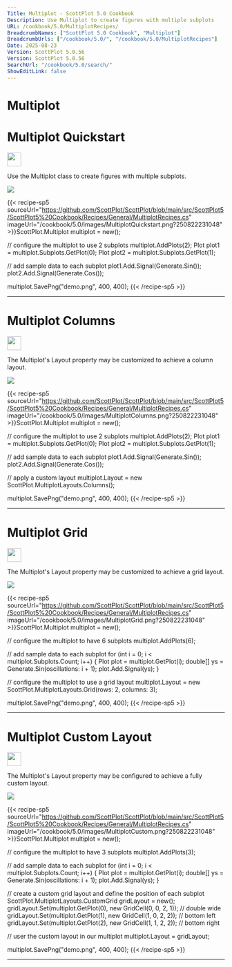 ```yaml
---
Title: Multiplot - ScottPlot 5.0 Cookbook
Description: Use Multiplot to create figures with multiple subplots
URL: /cookbook/5.0/MultiplotRecipes/
BreadcrumbNames: ["ScottPlot 5.0 Cookbook", "Multiplot"]
BreadcrumbUrls: ["/cookbook/5.0/", "/cookbook/5.0/MultiplotRecipes"]
Date: 2025-08-23
Version: ScottPlot 5.0.56
Version: ScottPlot 5.0.56
SearchUrl: "/cookbook/5.0/search/"
ShowEditLink: false
---
```


<h1>Multiplot</h1>


<div class='d-flex align-items-center mt-5'>
<h1 class='me-2 text-dark my-0 border-0'>Multiplot Quickstart</h1>
<a href='/cookbook/5.0/MultiplotRecipes/MultiplotQuickstart' target='_blank'>
<img src='/images/icons/new-window.svg' style='height: 2rem;' class='new-window-icon'>
</a>
</div>

Use the Multiplot class to create figures with multiple subplots.

[![](/cookbook/5.0/images/MultiplotQuickstart.png?250822231048)](/cookbook/5.0/images/MultiplotQuickstart.png?250822231048)

{{< recipe-sp5 sourceUrl="https://github.com/ScottPlot/ScottPlot/blob/main/src/ScottPlot5/ScottPlot5%20Cookbook/Recipes/General/MultiplotRecipes.cs" imageUrl="/cookbook/5.0/images/MultiplotQuickstart.png?250822231048" >}}ScottPlot.Multiplot multiplot = new();

// configure the multiplot to use 2 subplots
multiplot.AddPlots(2);
Plot plot1 = multiplot.Subplots.GetPlot(0);
Plot plot2 = multiplot.Subplots.GetPlot(1);

// add sample data to each subplot
plot1.Add.Signal(Generate.Sin());
plot2.Add.Signal(Generate.Cos());

multiplot.SavePng("demo.png", 400, 400);
{{< /recipe-sp5 >}}

<hr class='my-5 invisible'>



<div class='d-flex align-items-center mt-5'>
<h1 class='me-2 text-dark my-0 border-0'>Multiplot Columns</h1>
<a href='/cookbook/5.0/MultiplotRecipes/MultiplotColumns' target='_blank'>
<img src='/images/icons/new-window.svg' style='height: 2rem;' class='new-window-icon'>
</a>
</div>

The Multiplot's Layout property may be customized to achieve a column layout.

[![](/cookbook/5.0/images/MultiplotColumns.png?250822231048)](/cookbook/5.0/images/MultiplotColumns.png?250822231048)

{{< recipe-sp5 sourceUrl="https://github.com/ScottPlot/ScottPlot/blob/main/src/ScottPlot5/ScottPlot5%20Cookbook/Recipes/General/MultiplotRecipes.cs" imageUrl="/cookbook/5.0/images/MultiplotColumns.png?250822231048" >}}ScottPlot.Multiplot multiplot = new();

// configure the multiplot to use 2 subplots
multiplot.AddPlots(2);
Plot plot1 = multiplot.Subplots.GetPlot(0);
Plot plot2 = multiplot.Subplots.GetPlot(1);

// add sample data to each subplot
plot1.Add.Signal(Generate.Sin());
plot2.Add.Signal(Generate.Cos());

// apply a custom layout
multiplot.Layout = new ScottPlot.MultiplotLayouts.Columns();

multiplot.SavePng("demo.png", 400, 400);
{{< /recipe-sp5 >}}

<hr class='my-5 invisible'>



<div class='d-flex align-items-center mt-5'>
<h1 class='me-2 text-dark my-0 border-0'>Multiplot Grid</h1>
<a href='/cookbook/5.0/MultiplotRecipes/MultiplotGrid' target='_blank'>
<img src='/images/icons/new-window.svg' style='height: 2rem;' class='new-window-icon'>
</a>
</div>

The Multiplot's Layout property may be customized to achieve a grid layout.

[![](/cookbook/5.0/images/MultiplotGrid.png?250822231048)](/cookbook/5.0/images/MultiplotGrid.png?250822231048)

{{< recipe-sp5 sourceUrl="https://github.com/ScottPlot/ScottPlot/blob/main/src/ScottPlot5/ScottPlot5%20Cookbook/Recipes/General/MultiplotRecipes.cs" imageUrl="/cookbook/5.0/images/MultiplotGrid.png?250822231048" >}}ScottPlot.Multiplot multiplot = new();

// configure the multiplot to have 6 subplots
multiplot.AddPlots(6);

// add sample data to each subplot
for (int i = 0; i &lt; multiplot.Subplots.Count; i++)
{
    Plot plot = multiplot.GetPlot(i);
    double[] ys = Generate.Sin(oscillations: i + 1);
    plot.Add.Signal(ys);
}

// configure the multiplot to use a grid layout
multiplot.Layout = new ScottPlot.MultiplotLayouts.Grid(rows: 2, columns: 3);

multiplot.SavePng("demo.png", 400, 400);
{{< /recipe-sp5 >}}

<hr class='my-5 invisible'>



<div class='d-flex align-items-center mt-5'>
<h1 class='me-2 text-dark my-0 border-0'>Multiplot Custom Layout</h1>
<a href='/cookbook/5.0/MultiplotRecipes/MultiplotCustom' target='_blank'>
<img src='/images/icons/new-window.svg' style='height: 2rem;' class='new-window-icon'>
</a>
</div>

The Multiplot's Layout property may be configured to achieve a fully custom layout.

[![](/cookbook/5.0/images/MultiplotCustom.png?250822231048)](/cookbook/5.0/images/MultiplotCustom.png?250822231048)

{{< recipe-sp5 sourceUrl="https://github.com/ScottPlot/ScottPlot/blob/main/src/ScottPlot5/ScottPlot5%20Cookbook/Recipes/General/MultiplotRecipes.cs" imageUrl="/cookbook/5.0/images/MultiplotCustom.png?250822231048" >}}ScottPlot.Multiplot multiplot = new();

// configure the multiplot to have 3 subplots
multiplot.AddPlots(3);

// add sample data to each subplot
for (int i = 0; i &lt; multiplot.Subplots.Count; i++)
{
    Plot plot = multiplot.GetPlot(i);
    double[] ys = Generate.Sin(oscillations: i + 1);
    plot.Add.Signal(ys);
}

// create a custom grid layout and define the position of each subplot
ScottPlot.MultiplotLayouts.CustomGrid gridLayout = new();
gridLayout.Set(multiplot.GetPlot(0), new GridCell(0, 0, 2, 1)); // double wide
gridLayout.Set(multiplot.GetPlot(1), new GridCell(1, 0, 2, 2)); // bottom left
gridLayout.Set(multiplot.GetPlot(2), new GridCell(1, 1, 2, 2)); // bottom right

// user the custom layout in our multiplot
multiplot.Layout = gridLayout;

multiplot.SavePng("demo.png", 400, 400);
{{< /recipe-sp5 >}}

<hr class='my-5 invisible'>



